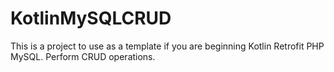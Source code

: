 # KotlinMySQLCRUD
This is a project to use as a template if you are beginning Kotlin Retrofit PHP MySQL. Perform CRUD operations.

